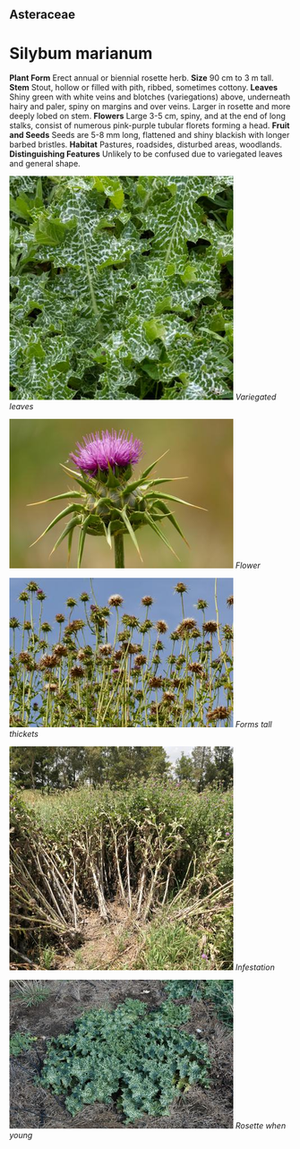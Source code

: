 ## Asteraceae
# Silybum marianum
 **Plant Form** Erect annual or biennial rosette herb. **Size** 90 cm to 3 m tall. **Stem** Stout, hollow or filled with pith, ribbed, sometimes cottony. **Leaves** Shiny green with white veins and blotches (variegations) above, underneath hairy and paler, spiny on margins and over veins. Larger in rosette and more deeply lobed on stem. **Flowers** Large 3-5 cm, spiny, and at the end of long stalks, consist of numerous pink-purple tubular florets forming a head. **Fruit and Seeds** Seeds are 5-8 mm long, flattened and shiny blackish with longer barbed bristles. **Habitat** Pastures, roadsides, disturbed areas, woodlands. **Distinguishing Features** Unlikely to be confused due to variegated leaves and general shape.


![Variegated leaves](62078__SDI0851.jpg)
 *Variegated leaves* 

![Flower](8942_P6890156.jpg)
 *Flower* 

![Forms tall thickets](8954_P6890168.jpg)
 *Forms tall thickets* 

![Infestation](69320_P1011731.jpg)
 *Infestation* 

![Rosette when young](21081_Silybum-marianum20.jpg)
 *Rosette when young* 

